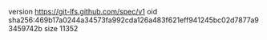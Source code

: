 version https://git-lfs.github.com/spec/v1
oid sha256:469b17a0244a34573fa992cda126a483f621eff941245bc02d7877a93459742b
size 11352
